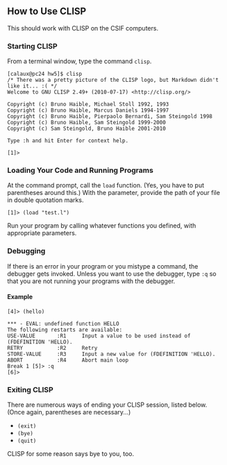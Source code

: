 ## How to Use CLISP ##

This should work with CLISP on the CSIF computers.

### Starting CLISP ###

From a terminal window, type the command `clisp`.

    [calaux@pc24 hw5]$ clisp
	/* There was a pretty picture of the CLISP logo, but Markdown didn't like it... :( */
    Welcome to GNU CLISP 2.49+ (2010-07-17) <http://clisp.org/>
    
    Copyright (c) Bruno Haible, Michael Stoll 1992, 1993
    Copyright (c) Bruno Haible, Marcus Daniels 1994-1997
    Copyright (c) Bruno Haible, Pierpaolo Bernardi, Sam Steingold 1998
    Copyright (c) Bruno Haible, Sam Steingold 1999-2000
    Copyright (c) Sam Steingold, Bruno Haible 2001-2010
    
    Type :h and hit Enter for context help.
    
    [1]>

### Loading Your Code and Running Programs ###

At the command prompt, call the `load` function. (Yes, you have to put parentheses around this.) With the parameter, provide the path of your file in double quotation marks.

`[1]> (load "test.l")`

Run your program by calling whatever functions you defined, with appropriate parameters.

### Debugging ###

If there is an error in your program or you mistype a command, the debugger gets invoked. Unless you want to use the debugger, type `:q` so that you are not running your programs with the debugger.

#### Example ####
    [4]> (hello)
    
    *** - EVAL: undefined function HELLO
    The following restarts are available:
    USE-VALUE  		:R1  	Input a value to be used instead of (FDEFINITION 'HELLO).
    RETRY  			:R2  	Retry
    STORE-VALUE		:R3  	Input a new value for (FDEFINITION 'HELLO).
    ABORT  			:R4  	Abort main loop
    Break 1 [5]> :q
	[6]>

### Exiting CLISP ###

There are numerous ways of ending your CLISP session, listed below. (Once again, parentheses are necessary...)

- `(exit)`
- `(bye)`
- `(quit)`

CLISP for some reason says bye to you, too.